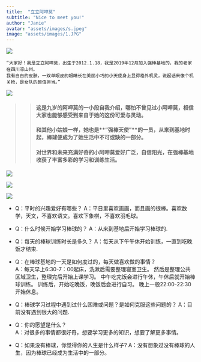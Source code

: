 ```yaml
---
title:  "立立阿呷莫"
subtitle: "Nice to meet you!"
author: "Janie"
avatar: "assets/images/s.jpeg"
image: "assets/images/1.JPG"
---
```

   ![](https://tva1.sinaimg.cn/large/e6c9d24ely1gojqqyvsy7j20k00dc7wh.jpg)
     
     
    “大家好！我是立立阿呷莫，出生于2012.1.18，我是2019年12月加入强棒基地的，我的老家在四川凉山州。
    我有白白的皮肤，一双单眼皮的眼睛长在美丽小巧的小天使身上显得格外机灵，说起话来像个机关枪，是女队的颜值担当。”
 

   ![](https://tva1.sinaimg.cn/large/e6c9d24ely1gokot7oxn9j20k00dc4qp.jpg)

>> #### 这是九岁的阿呷莫的一小段自我介绍，哪怕不曾见过小阿呷莫，相信大家也能够感受到来自于她的这份可爱与灵动。
>> #### 和其他小姑娘一样，她也是**“强棒天使”**的一员，从来到基地时起，棒球便成为了她生活中不可或缺的一部分。
>> #### 对世界和未来充满好奇的小阿呷莫爱好广泛，自信阳光，在强棒基地收获了丰富多彩的学习和训练生活。

   ![](https://tva1.sinaimg.cn/large/e6c9d24ely1gokpz1uur0j20k00dc7wh.jpg)

   ![](https://tva1.sinaimg.cn/large/e6c9d24ely1gokpz4xxl9j20u0140hbk.jpg)
   
   ![](https://tva1.sinaimg.cn/large/e6c9d24ely1gokokgat9tj20k00dc7wh.jpg)

   * Q：平时的兴趣爱好有哪些？
      A：平日里喜欢画画，而且画的很棒。喜欢数学，天文，不喜欢语文。喜欢下象棋，不喜欢羽毛球。

   * Q：什么时候开始学习棒球的？
      A：从来到基地后开始学习棒球的.

   * Q：每天的棒球训练时长是多久？
      A：每天从下午午休开始训练，一直到吃晚饭才结束.

   * Q：在棒球基地的一天是如何度过的，每天做喜欢做的事情？  
      A：每天早上6:30-7：00起床，洗漱后需要整理寝室卫生。
         然后是整理公共区域卫生，整理完后开始上课学习。
         中午吃完饭会进行午休，午休后就开始棒球训练。
         训练后，开始吃晚饭，晚饭后会进行自习。
         晚上一般22:00-22:30开始休息。

   * Q：棒球学习过程中遇到过什么困难或问题？是如何克服这些问题的？
      A：目前没有遇到很大的问题.

   * Q：你的愿望是什么？      
      A：对很多的事情都很好奇，想要学习更多的知识，想要了解更多事情。

   * Q：如果没有棒球，你觉得你的人生是什么样子?
      A：没有想象过没有棒球的人生，因为棒球已经成为生活中的一部分。
      
   

